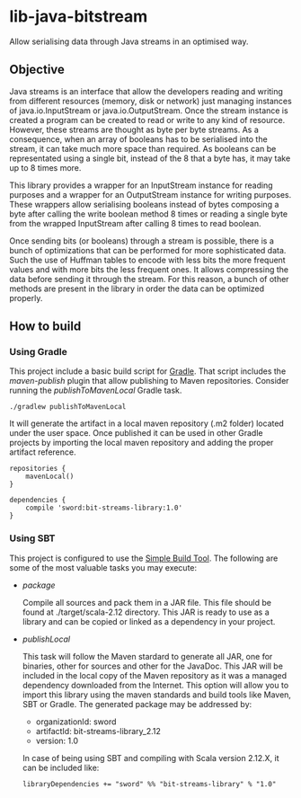 # lib-java-bitstream

Allow serialising data through Java streams in an optimised way.

## Objective

Java streams is an interface that allow the developers reading and writing from different resources (memory, disk or network) just managing instances of java.io.InputStream or java.io.OutputStream. Once the stream instance is created a program can be created to read or write to any kind of resource. However, these streams are thought as byte per byte streams. As a consequence, when an array of booleans has to be serialised into the stream, it can take much more space than required. As booleans can be representated using a single bit, instead of the 8 that a byte has, it may take up to 8 times more.

This library provides a wrapper for an InputStream instance for reading purposes and a wrapper for an OutputStream instance for writing purposes. These wrappers allow serialising booleans instead of bytes composing a byte after calling the write boolean method 8 times or reading a single byte from the wrapped InputStream after calling 8 times to read boolean.

Once sending bits (or booleans) through a stream is possible, there is a bunch of optimizations that can be performed for more sophisticated data. Such the use of Huffman tables to encode with less bits the more frequent values and with more bits the less frequent ones. It allows compressing the data before sending it through the stream. For this reason, a bunch of other methods are present in the library in order the data can be optimized properly.

## How to build

### Using Gradle

This project include a basic build script for [Gradle](http://www.gradle.org/). That script includes the *maven-publish* plugin that allow publishing to Maven repositories. Consider running the *publishToMavenLocal* Gradle task.

    ./gradlew publishToMavenLocal

It will generate the artifact in a local maven repository (.m2 folder) located under the user space. Once published it can be used in other Gradle projects by importing the local maven repository and adding the proper artifact reference.

    repositories {
        mavenLocal()
    }
    
    dependencies {
        compile 'sword:bit-streams-library:1.0'
    }

### Using SBT

This project is configured to use the [Simple Build Tool](http://www.scala-sbt.org/). The following are some of the most valuable tasks you may execute:
  * *package*

    Compile all sources and pack them in a JAR file. This file should be found at ./target/scala-2.12 directory. This JAR is ready to use as a library and can be copied or linked as a dependency in your project.

  * *publishLocal*

    This task will follow the Maven stardard to generate all JAR, one for binaries, other for sources and other for the JavaDoc. This JAR will be included in the local copy of the Maven repository as it was a managed dependency downloaded from the Internet. This option will allow you to import this library using the maven standards and build tools like Maven, SBT or Gradle. The generated package may be addressed by:
      + organizationId: sword
      + artifactId: bit-streams-library_2.12
      + version: 1.0

    In case of being using SBT and compiling with Scala version 2.12.X, it can be included like:

        libraryDependencies += "sword" %% "bit-streams-library" % "1.0"
